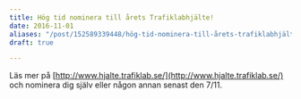 ```yaml
---
title: Hög tid nominera till årets Trafiklabhjälte!
date: 2016-11-01
aliases: "/post/152589339448/hög-tid-nominera-till-årets-trafiklabhjälte"
draft: true

---
```


Läs mer på [http://www.hjalte.trafiklab.se/](http://www.hjalte.trafiklab.se/) och nominera dig själv eller någon annan senast den 7/11.
 
